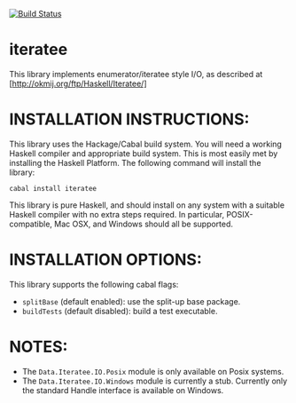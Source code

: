 [![Build Status](https://secure.travis-ci.org/JohnLato/iteratee.png?branch=master)](http://travis-ci.org/JohnLato/iteratee)

iteratee
========

This library implements enumerator/iteratee style I/O, as described at
[http://okmij.org/ftp/Haskell/Iteratee/]

INSTALLATION INSTRUCTIONS:
==========================

This library uses the Hackage/Cabal build system.  You will need a working
Haskell compiler and appropriate build system.  This is most easily met
by installing the Haskell Platform.  The following command will install
the library:

    cabal install iteratee

This library is pure Haskell, and should install on any system with a suitable
Haskell compiler with no extra steps required.  In particular, POSIX-compatible,
Mac OSX, and Windows should all be supported.

INSTALLATION OPTIONS:
=====================

This library supports the following cabal flags:

  * `splitBase` (default enabled): use the split-up base package.
  * `buildTests` (default disabled): build a test executable.

NOTES:
======

  * The `Data.Iteratee.IO.Posix` module is only available on Posix systems.
  * The `Data.Iteratee.IO.Windows` module is currently a stub.  Currently only the
standard Handle interface is available on Windows.

